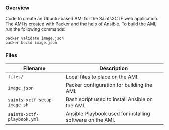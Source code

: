 ### Overview

Code to create an Ubuntu-based AMI for the SaintsXCTF web application.  The AMI is created with Packer and the help of 
Ansible.  To build the AMI, run the following commands:

```
packer validate image.json
packer build image.json
```

### Files

| Filename                      | Description                                                                                  |
|-------------------------------|----------------------------------------------------------------------------------------------|
| `files/`                      | Local files to place on the AMI.                                                             |
| `image.json`                  | Packer configuration for building the AMI.                                                   |
| `saints-xctf-setup-image.sh`  | Bash script used to install Ansible on the AMI.                                              |
| `saints-xctf-playbook.yml`    | Ansible Playbook used for installing software on the AMI.                                    |